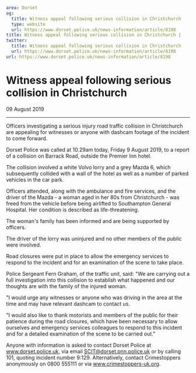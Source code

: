 ```yaml
area: Dorset
og:
  title: Witness appeal following serious collision in Christchurch
  type: website
  url: https://www.dorset.police.uk/news-information/article/8198
title: Witness appeal following serious collision in Christchurch |
twitter:
  title: Witness appeal following serious collision in Christchurch
  url: https://www.dorset.police.uk/news-information/article/8198
url: https://www.dorset.police.uk/news-information/article/8198
```

# Witness appeal following serious collision in Christchurch

09 August 2019

* * *

Officers investigating a serious injury road traffic collision in Christchurch are appealing for witnesses or anyone with dashcam footage of the incident to come forward.

Dorset Police was called at 10.29am today, Friday 9 August 2019, to a report of a collision on Barrack Road, outside the Premier Inn hotel.

The collision involved a white Volvo lorry and a grey Mazda 6, which subsequently collided with a wall of the hotel as well as a number of parked vehicles in the car park.

Officers attended, along with the ambulance and fire services, and the driver of the Mazda - a woman aged in her 80s from Christchurch - was freed from the vehicle before being airlifted to Southampton General Hospital. Her condition is described as life-threatening.

The woman's family has been informed and are being supported by officers.

The driver of the lorry was uninjured and no other members of the public were involved.

Road closures were put in place to allow the emergency services to respond to the incident and for an examination of the scene to take place.

Police Sergeant Fern Graham, of the traffic unit, said: "We are carrying out a full investigation into this collision to establish what happened and our thoughts are with the family of the injured woman.

"I would urge any witnesses or anyone who was driving in the area at the time and may have relevant dashcam to contact us.

"I would also like to thank motorists and members of the public for their patience during the road closures, which have been necessary to allow ourselves and emergency services colleagues to respond to this incident and for a detailed examination of the scene to be carried out."

Anyone with information is asked to contact Dorset Police at www.dorset.police.uk, via email SCIT@dorset.pnn.police.uk or by calling 101, quoting incident number 9:129. Alternatively, contact Crimestoppers anonymously on 0800 555111 or via www.crimestoppers-uk.org.
